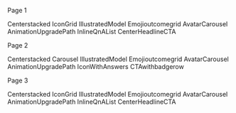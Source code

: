 Page 1

Centerstacked
IconGrid
IllustratedModel
Emojioutcomegrid
AvatarCarousel
AnimationUpgradePath
InlineQnAList
CenterHeadlineCTA

Page 2

Centerstacked
Carousel
IllustratedModel
Emojioutcomegrid
AvatarCarousel
AnimationUpgradePath
IconWithAnswers
CTAwithbadgerow

Page 3

Centerstacked
IconGrid
IllustratedModel
Emojioutcomegrid
AvatarCarousel
AnimationUpgradePath
InlineQnAList
CenterHeadlineCTA